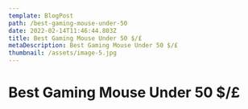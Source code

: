 ```yaml
---
template: BlogPost
path: /best-gaming-mouse-under-50
date: 2022-02-14T11:46:44.803Z
title: Best Gaming Mouse Under 50 $/£
metaDescription: Best Gaming Mouse Under 50 $/£
thumbnail: /assets/image-5.jpg
---
```

# Best Gaming Mouse Under 50 $/£
